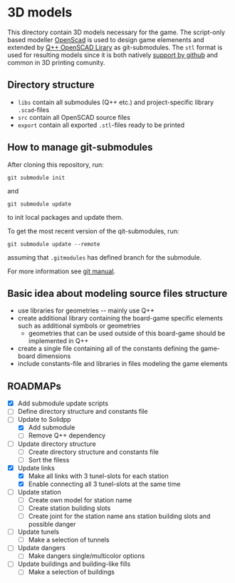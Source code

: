# 3D models

This directory contain 3D models necessary for the game.
The script-only based modeller [OpenScad](https://openscad.org/index.html) is used to design game elemenents and extended by [Q++ OpenSCAD Lirary](https://github.com/kubikji2/qpp-openscad-library) as git-submodules.
The `stl` format is used for resulting models since it is both natively [support by github](https://www.youtube.com/watch?v=JV0NX_-Pr5Y) and common in 3D printing comunity.

## Directory structure

- `libs` contain all submodules (Q++ etc.) and project-specific library `.scad`-files
- `src` contain all OpenSCAD source files
- `export` contain all exported `.stl`-files ready to be printed

## How to manage git-submodules

After cloning this repository, run:

```shell
git submodule init 
```

and

```shell
git submodule update 
```

to init local packages and update them.

To get the most recent version of the qit-submodules, run:

```shell
git submodule update --remote
```

assuming that `.gitmodules` has defined branch for the submodule.

For more information see [git manual](https://git-scm.com/book/en/v2/Git-Tools-Submodules).

## Basic idea about modeling source files structure

- use libraries for geometries -- mainly use Q++
- create additional library containing the board-game specific elements such as additional symbols or geometries
  - geometries that can be used outside of this board-game should be implemented in Q++
- create a single file containing all of the constants defining the game-board dimensions
- include constants-file and libraries in files modeling the game elements

## ROADMAPs

- [x] Add submodule update scripts
- [ ] Define directory structure and constants file
- [ ] Update to Solidpp
  - [x] Add submodule
  - [ ] Remove Q++ dependency
- [ ] Update directory structure
  - [ ] Create directory structure and constants file
  - [ ] Sort the filess
- [x] Update links
  - [x] Make all links with 3 tunel-slots for each station
  - [x] Enable connecting all 3 tunel-slots at the same time
- [ ] Update station
  - [ ] Create own model for station name
  - [ ] Create station building slots
  - [ ] Create joint for the station name ans station building slots and possible danger
- [ ] Update tunels
  - [ ] Make a selection of tunnels
- [ ] Update dangers
  - [ ] Make dangers single/multicolor options
- [ ] Update buildings and building-like fills
  - [ ] Make a selection of buildings